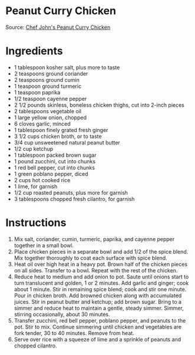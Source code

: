 # Peanut Curry Chicken

Source: [Chef John's Peanut Curry Chicken](http://allrecipes.com/recipe/244979/chef-johns-peanut-curry-chicken/)

# Ingredients
* 1 tablespoon kosher salt, plus more to taste
* 2 teaspoons ground coriander
* 2 teaspoons ground cumin
* 1 teaspoon ground turmeric
* 1 teaspoon paprika
* 1/2 teaspoon cayenne pepper
* 2 1/2 pounds skinless, boneless chicken thighs, cut into 2-inch pieces
* 2 tablespoons vegetable oil
* 1 large yellow onion, chopped
* 6 cloves garlic, minced
* 1 tablespoon finely grated fresh ginger
* 3 1/2 cups chicken broth, or to taste
* 3/4 cup unsweetened natural peanut butter
* 1/2 cup ketchup
* 1 tablespoon packed brown sugar
* 1 pound zucchini, cut into chunks
* 1 red bell pepper, cut into chunks
* 1 green poblano pepper, diced
* 2 cups hot cooked rice
* 1 lime, for garnish
* 1/2 cup roasted peanuts, plus more for garnish
* 3 tablespoons chopped fresh cilantro, for garnish

# Instructions
1. Mix salt, coriander, cumin, turmeric, paprika, and cayenne pepper together in a small bowl.
1. Place chicken pieces in a separate bowl and add 1/2 of the spice blend. Mix together thoroughly to coat each surface with spice blend.
1. Heat oil over high heat in a heavy pot. Brown half of the chicken pieces on all sides. Transfer to a bowl. Repeat with the rest of the chicken.
1. Reduce heat to medium and add onion to pot. Saute until onions start to turn translucent and golden, 1 or 2 minutes. Add garlic and ginger; cook about 1 minute. Stir in remaining spice blend; cook and stir one minute. Pour in chicken broth. Add browned chicken along with accumulated juices. Stir in peanut butter and ketchup; add brown sugar. Bring to a simmer and reduce heat to maintain a gentle, steady simmer. Simmer, stirring occasionally, about 30 minutes.
1. Transfer zucchini, red bell pepper, poblano pepper, and peanuts to the pot. Stir to mix. Continue simmering until chicken and vegetables are fork tender, 30 to 40 minutes. Remove from heat.
1. Serve over rice with a squeeze of lime and a sprinkle of peanuts and chopped cilantro.
